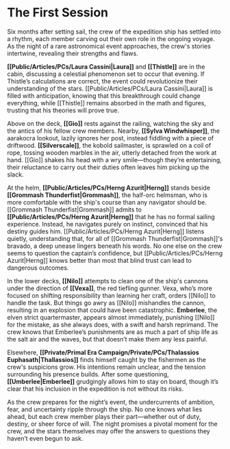 # The First Session

Six months after setting sail, the crew of the expedition ship has settled into a rhythm, each member carving out their own role in the ongoing voyage. As the night of a rare astronomical event approaches, the crew's stories intertwine, revealing their strengths and flaws.

**[[Public/Articles/PCs/Laura Cassini|Laura]]** and **[[Thistle]]** are in the cabin, discussing a celestial phenomenon set to occur that evening. If Thistle’s calculations are correct, the event could revolutionize their understanding of the stars. [[Public/Articles/PCs/Laura Cassini|Laura]] is filled with anticipation, knowing that this breakthrough could change everything, while [[Thistle]] remains absorbed in the math and figures, trusting that his theories will prove true.

Above on the deck, **[[Gio]]** rests against the railing, watching the sky and the antics of his fellow crew members. Nearby, **[[Sylva Windwhisper]]**, the aarakocra lookout, lazily ignores her post, instead fiddling with a piece of driftwood. **[[Silverscale]]**, the kobold sailmaster, is sprawled on a coil of rope, tossing wooden marbles in the air, utterly detached from the work at hand. [[Gio]] shakes his head with a wry smile—though they’re entertaining, their reluctance to carry out their duties often leaves him picking up the slack.

At the helm, **[[Public/Articles/PCs/Herng Azurit|Herng]]** stands beside **[[Grommash Thunderfist|Grommash]]**, the half-orc helmsman, who is more comfortable with the ship's course than any navigator should be. [[Grommash Thunderfist|Grommash]] admits to **[[Public/Articles/PCs/Herng Azurit|Herng]]** that he has no formal sailing experience. Instead, he navigates purely on instinct, convinced that his destiny guides him. [[Public/Articles/PCs/Herng Azurit|Herng]] listens quietly, understanding that, for all of [[Grommash Thunderfist|Grommash]]'s bravado, a deep unease lingers beneath his words. No one else on the crew seems to question the captain’s confidence, but [[Public/Articles/PCs/Herng Azurit|Herng]] knows better than most that blind trust can lead to dangerous outcomes.

In the lower decks, **[[Nilo]]** attempts to clean one of the ship's cannons under the direction of **[[Vexa]]**, the red tiefling gunner. Vexa, who’s more focused on shifting responsibility than learning her craft, orders [[Nilo]] to handle the task. But things go awry as [[Nilo]] mishandles the cannon, resulting in an explosion that could have been catastrophic. **Emberlee**, the elven strict quartermaster, appears almost immediately, punishing [[Nilo]] for the mistake, as she always does, with a swift and harsh reprimand. The crew knows that Emberlee’s punishments are as much a part of ship life as the salt air and the waves, but that doesn’t make them any less painful.

Elsewhere, **[[Private/Primal Era Campaign/Private/PCs/Thalassios Euphasath|Thallassios]]** finds himself caught by the fishermen as the crew's suspicions grow. His intentions remain unclear, and the tension surrounding his presence builds. After some questioning, **[[Umberlee|Emberlee]]** grudgingly allows him to stay on board, though it’s clear that his inclusion in the expedition is not without its risks.

As the crew prepares for the night’s event, the undercurrents of ambition, fear, and uncertainty ripple through the ship. No one knows what lies ahead, but each crew member plays their part—whether out of duty, destiny, or sheer force of will. The night promises a pivotal moment for the crew, and the stars themselves may offer the answers to questions they haven’t even begun to ask.